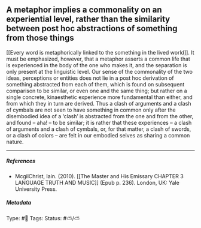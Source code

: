 ## A metaphor implies a commonality on an experiential level, rather than the similarity between post hoc abstractions of something from those things # 

[[Every word is metaphorically linked to the something in the lived world]]. It must be emphasized, however, that a metaphor asserts a common life that is experienced in the body of the one who makes it, and the separation is only present at the linguistic level. Our sense of the commonality of the two ideas, perceptions or entities does not lie in a post hoc derivation of something abstracted from each of them, which is found on subsequent comparison to be similar, or even one and the same thing; but rather on a single concrete, kinaesthetic experience more fundamental than either, and from which they in turn are derived. Thus a clash of arguments and a clash of cymbals are not seen to have something in common only after the disembodied idea of a ‘clash’ is abstracted from the one and from the other, and found – aha! – to be similar; it is rather that these experiences – a clash of arguments and a clash of cymbals, or, for that matter, a clash of swords, or a clash of colors – are felt in our embodied selves as sharing a common nature.

___

##### References

- McgilChrist, Iain. (2010). [[The Master and His Emissary CHAPTER 3 LANGUAGE TRUTH AND MUSIC]] (Epub p. 236). London, UK: Yale University Press.

##### Metadata

Type: #🔴 
Tags: 
Status: #⛅️/⛅️ 